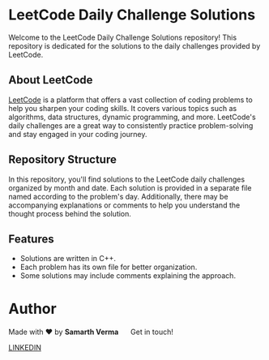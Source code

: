 # LeetCode Daily Challenge Solutions

Welcome to the LeetCode Daily Challenge Solutions repository! This repository is dedicated for the solutions to the daily challenges provided by LeetCode.

## About LeetCode

[LeetCode](https://leetcode.com/) is a platform that offers a vast collection of coding problems to help you sharpen your coding skills. It covers various topics such as algorithms, data structures, dynamic programming, and more. LeetCode's daily challenges are a great way to consistently practice problem-solving and stay engaged in your coding journey.

## Repository Structure

In this repository, you'll find solutions to the LeetCode daily challenges organized by month and date. Each solution is provided in a separate file named according to the problem's day. Additionally, there may be accompanying explanations or comments to help you understand the thought process behind the solution.

## Features

- Solutions are written in C++.
- Each problem has its own file for better organization.
- Some solutions may include comments explaining the approach.

# Author

Made with ❤️ by <b>Samarth Verma</b> <img src="https://raw.githubusercontent.com/MartinHeinz/MartinHeinz/master/wave.gif" width="16px"> Get in touch!

[LINKEDIN](https://www.linkedin.com/in/samarth2804/)